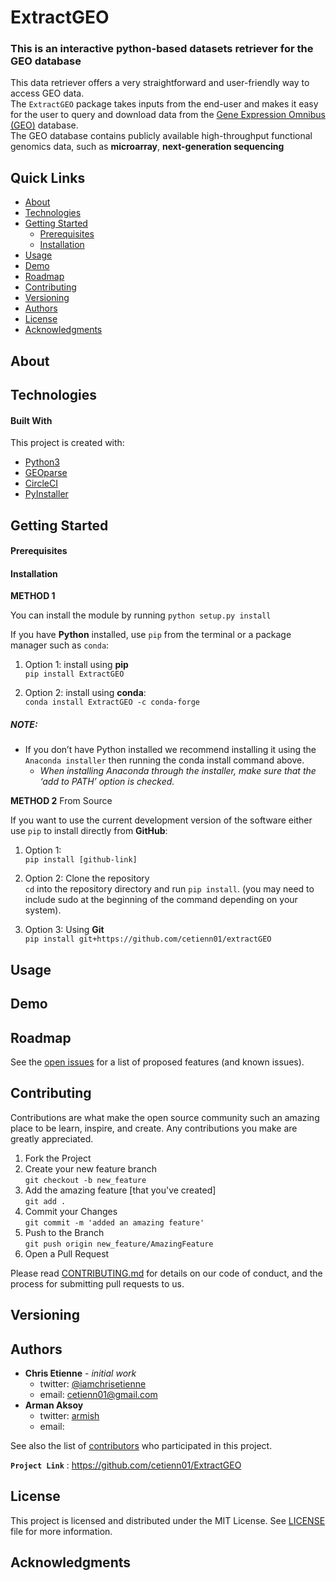 # ExtractGEO
### This is an interactive python-based datasets retriever for the GEO database

This data retriever offers a very straightforward and user-friendly way to access GEO data.\
The `ExtractGEO` package takes inputs from the end-user and makes it easy for the user to query and download data from the [Gene Expression Omnibus (GEO)](https://www.ncbi.nlm.nih.gov/geo/) database.\
The GEO database contains publicly available high-throughput functional genomics data, such as **microarray**, **next-generation sequencing**

## Quick Links
- [About](#about)
- [Technologies](#technologies)
- [Getting Started](#getting-started)
  - [Prerequisites](#prerequisites)
  - [Installation](#installation)
- [Usage](#usage)
- [Demo](#demo)
- [Roadmap](#roadmap)
- [Contributing](#contributing)
- [Versioning](#version)
- [Authors](#authors)
- [License](#license)
- [Acknowledgments](#acknowledgments)

## About

## Technologies

#### Built With
This project is created with:
- [Python3](https://www.python.org/download/releases/3.0/)
- [GEOparse](https://pypi.org/project/GEOparse/)
- [CircleCI](https://circleci.com/)
- [PyInstaller](https://www.pyinstaller.org/)

## Getting Started

#### Prerequisites
#### Installation

**METHOD 1**

You can install the module by running `python setup.py install`

If you have **Python** installed, use `pip` from the terminal or a package manager such as `conda`:

1. Option 1: install using **pip** \
`pip install ExtractGEO`

2. Option 2: install using **conda**: \
`conda install ExtractGEO -c conda-forge`

##### NOTE:
- If you don’t have Python installed we recommend installing it using the `Anaconda installer` then running the conda install command above.
  - _When installing Anaconda through the installer, make sure that the ‘add to PATH’ option is checked._


**METHOD 2** From Source

If you want to use the current development version of the software either use `pip` to install directly from **GitHub**:

1. Option 1: \
`pip install [github-link]`

2. Option 2: Clone the repository \
`cd` into the repository directory and run `pip install`.
(you may need to include sudo at the beginning of the command depending on your system).

3. Option 3: Using **Git** \
`pip install git+https://github.com/cetienn01/extractGEO`

## Usage

## Demo

## Roadmap
See the [open issues]() for a list of proposed features (and known issues).

## Contributing
Contributions are what make the open source community such an amazing place to be learn, inspire, and create. Any contributions you make are greatly appreciated.

1. Fork the Project
2. Create your new feature branch \
`git checkout -b new_feature`
3. Add the amazing feature [that you've created] \
`git add .`
5. Commit your Changes \
`git commit -m 'added an amazing feature'`
5. Push to the Branch \
`git push origin new_feature/AmazingFeature`
6. Open a Pull Request

Please read [CONTRIBUTING.md](https://github.com/cetienn01/ExtractGEO/blob/master/CONTRIBUTING.md) for details on our code of conduct, and the process for submitting pull requests to us.

## Versioning

## Authors

- **Chris Etienne** - _initial work_
  - twitter: [@iamchrisetienne](https://twitter.com/iamchrisetienne)
  - email: cetienn01@gmail.com
- **Arman Aksoy**
  - twitter: [armish](https://twitter.com/armish)
  - email: 

See also the list of [contributors]() who participated in this project.

**`Project Link`** : https://github.com/cetienn01/ExtractGEO


## License
This project is licensed and distributed under the MIT License. See [LICENSE](https://github.com/cetienn01/ExtractGEO/blob/master/LICENSE) file for more information.


## Acknowledgments


